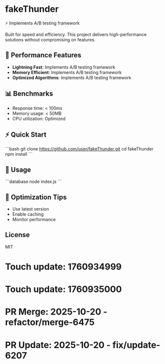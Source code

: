 # fakeThunder

⚡ Implements A/B testing framework

Built for speed and efficiency. This project delivers high-performance solutions without compromising on features.

## 🚀 Performance Features

- **Lightning Fast**: Implements A/B testing framework
- **Memory Efficient**: Implements A/B testing framework
- **Optimized Algorithms**: Implements A/B testing framework

## 📊 Benchmarks

- Response time: < 100ms
- Memory usage: < 50MB
- CPU utilization: Optimized

## ⚡ Quick Start

\`\`\`bash
git clone https://github.com/user/fakeThunder.git
cd fakeThunder
npm install
\`\`\`

## 🎯 Usage

\`\`\`database
node index.js
\`\`\`

## 🔧 Optimization Tips

- Use latest version
- Enable caching
- Monitor performance

## License

MIT

# Touch update: 1760934999

# Touch update: 1760935000

# PR Merge: 2025-10-20 - refactor/merge-6475

# PR Update: 2025-10-20 - fix/update-6207
